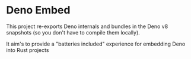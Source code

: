 # Deno Embed

This project re-exports Deno internals and bundles in the Deno v8 snapshots (so you don't have to compile them locally).

It aim's to provide a "batteries included" experience for embedding Deno into Rust projects
